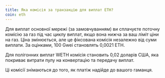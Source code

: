 ```yaml
---
title: Яка комісія за транзакцію для виплат ETH?
coin: eth
---
```


Для виплат основної мережі (за замовчуванням) ви сплачуєте поточну комісію за газ під час циклу виплат, якщо вона нижча за ваш ліміт ціни на газ. Ціна змінюється, але це фіксована комісія незалежно від суми виплати. За оцінками, 100 Gwei становлять 0,0021 ETH.

Для полігонних виплат WETH комісія становить 0,02 доларів США, яка покриває витрати пулу на конвертацію та передачу виплат.

Ці комісії знімаються до того, як платіж надійде до вашого гаманця.
